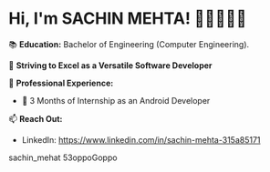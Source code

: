 # Hi, I'm SACHIN MEHTA! 👋👨‍🎓👩‍💻

📚 **Education:** Bachelor of Engineering (Computer Engineering).

🌱 **Striving to Excel as a Versatile Software Developer**

🚀 **Professional Experience:** 
- 💼 3 Months of Internship as an Android Developer

📫 **Reach Out:**
- LinkedIn: https://www.linkedin.com/in/sachin-mehta-315a85171

sachin_mehat
53oppoGoppo
  
<!---
sachinmehta07/sachinmehta07 is a ✨ special ✨ repository because its `README.md` (this file) appears on your GitHub profile.
You can click the Preview link to take a look at your changes.
--->
